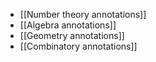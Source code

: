 - [[Number theory annotations]]
- [[Algebra annotations]]
- [[Geometry annotations]]
- [[Combinatory annotations]]